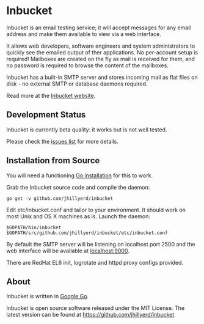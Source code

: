 Inbucket
========

Inbucket is an email testing service; it will accept messages for any email
address and make them available to view via a web interface.

It allows web developers, software engineers and system administrators to
quickly see the emailed output of ther applications.  No per-account setup is
required! Mailboxes are created on the fly as mail is received for them, and
no password is required to browse the content of the mailboxes.

Inbucket has a built-in SMTP server and stores incoming mail as flat files on
disk - no external SMTP or database daemons required.

Read more at the [Inbucket website](http://jhillyerd.github.com/inbucket/).

Development Status
------------------

Inbucket is currently beta quality: it works but is not well tested.

Please check the [issues list](https://github.com/jhillyerd/inbucket/issues?state=open)
for more details.

Installation from Source
------------------------

You will need a functioning [Go installation][1] for this to work. 

Grab the Inbucket source code and compile the daemon:

    go get -v github.com/jhillyerd/inbucket

Edit etc/inbucket.conf and tailor to your environment.  It should work on most
Unix and OS X machines as is.  Launch the daemon:

    $GOPATH/bin/inbucket $GOPATH/src/github.com/jhillyerd/inbucket/etc/inbucket.conf

By default the SMTP server will be listening on localhost port 2500 and
the web interface will be available at [localhost:9000](http://localhost:9000/).

There are RedHat EL6 init, logrotate and httpd proxy configs provided.

About
-----

Inbucket is written in [Google Go][1].

Inbucket is open source software released under the MIT License.  The latest
version can be found at https://github.com/jhillyerd/inbucket

[1]: http://golang.org/
